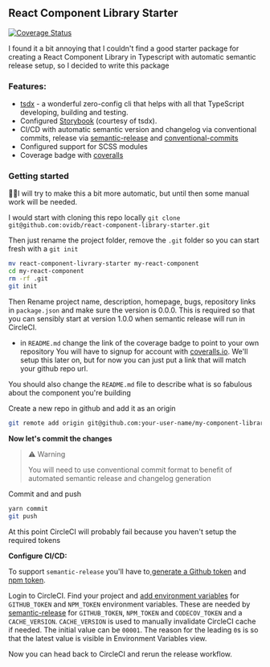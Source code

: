 ## React Component Library Starter

[![Coverage Status](https://coveralls.io/repos/github/ovidb/react-component-library-starter/badge.svg?branch=master)](https://coveralls.io/github/ovidb/react-component-library-starter?branch=master)

I found it a bit annoying that I couldn't find a good starter package for creating a React Component Library in Typescript with automatic semantic release setup, so I decided to write this package

### Features:

- [tsdx](https://github.com/jaredpalmer/tsdx) - a wonderful zero-config cli that helps with all that TypeScript developing, building and testing.
- Configured [Storybook](https://storybook.js.org/) (courtesy of tsdx).
- CI/CD with automatic semantic version and changelog via conventional commits, release via [semantic-release](https://github.com/semantic-release/semantic-release/blob/beta/docs/recipes/maintenance-releases.md) and [conventional-commits](https://www.conventionalcommits.org/en/v1.0.0-beta.4/)
- Configured support for SCSS modules
- Coverage badge with [coveralls](https://coveralls.io/)

### Getting started
🤷‍♂️I will try to make this a bit more automatic, but until then some manual work will be needed. 

I would start with cloning this repo locally
```git clone git@github.com:ovidb/react-component-library-starter.git```

Then just rename the project folder, remove the `.git` folder so you can start fresh with a `git init`

```bash
mv react-component-livrary-starter my-react-component
cd my-react-component
rm -rf .git
git init
```

Then Rename project name, description, homepage, bugs, repository links in `package.json` and 
make sure the version is 0.0.0. This is required so that you can sensibly start at version 
1.0.0 when semantic release will run in CircleCI.
- in `README.md` change the link of the coverage badge to point to your own repository
You will have to signup for account with [coveralls.io](https://coveralls.io/). We'll setup this later on,
but for now you can just put a link that will match your github repo url.

You should also change the `README.md` file to describe what is so fabulous about the component
you're building 


Create a new repo in github and add it as an origin
```bash
git remote add origin git@github.com:your-user-name/my-component-library.git
```

**Now let's commit the changes**

> ⚠️ Warning
>
>You will need to use conventional commit format to benefit of automated semantic release and changelog generation
> 

Commit and and push
```bash
yarn commit
git push
```

At this point CircleCI will probably fail because you haven't setup the required tokens

**Configure CI/CD:**

To support `semantic-release` you'll have to[ generate a Github token](https://help.github.com/en/github/authenticating-to-github/creating-a-personal-access-token-for-the-command-line) and [npm token](https://docs.npmjs.com/creating-and-viewing-authentication-tokens).

Login to CircleCI. 
Find your project and [add environment variables](https://circleci.com/docs/2.0/env-vars/#setting-an-environment-variable-in-a-project) for `GITHUB_TOKEN` and `NPM_TOKEN` environment variables. These are needed by [semantic-release](https://github.com/semantic-release/semantic-release/blob/beta/docs/recipes/maintenance-releases.md) for `GITHUB_TOKEN`, `NPM_TOKEN` and `CODECOV_TOKEN` and a `CACHE_VERSION`.
`CACHE_VERSION` is used to manually invalidate CircleCI cache if needed. The initial value can be `00001`.
The reason for the leading `0`s is so that the latest value is visible in Environment Variables view. 

Now you can head back to CircleCI and rerun the release workflow.

